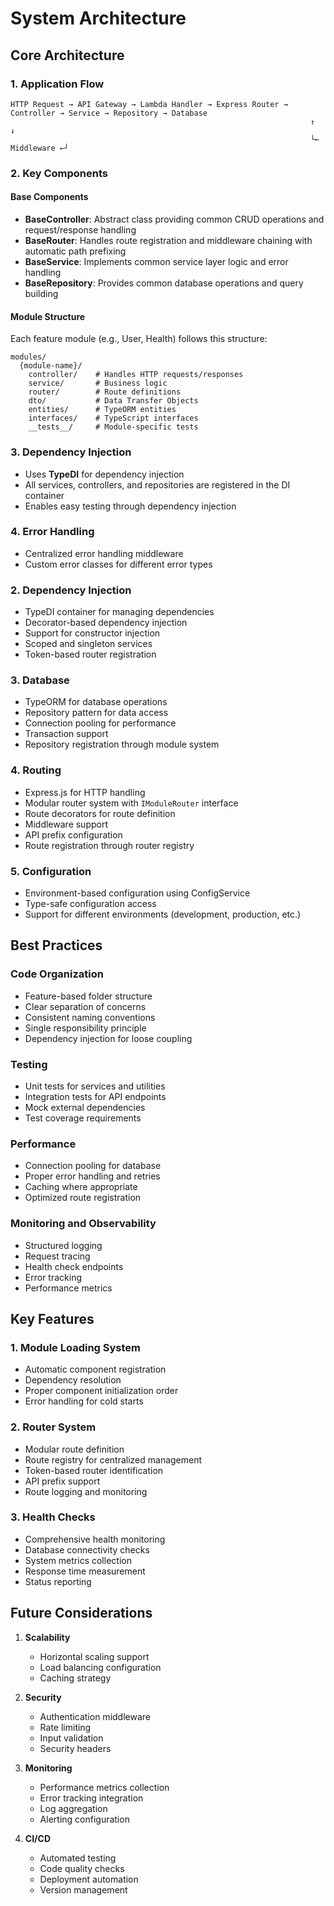 # System Architecture

## Core Architecture

### 1. Application Flow
```
HTTP Request → API Gateway → Lambda Handler → Express Router → Controller → Service → Repository → Database
                                                                   ↑              ↓
                                                                   └← Middleware ←┘
```

### 2. Key Components

#### Base Components
- **BaseController**: Abstract class providing common CRUD operations and request/response handling
- **BaseRouter**: Handles route registration and middleware chaining with automatic path prefixing
- **BaseService**: Implements common service layer logic and error handling
- **BaseRepository**: Provides common database operations and query building

#### Module Structure
Each feature module (e.g., User, Health) follows this structure:
```
modules/
  {module-name}/
    controller/    # Handles HTTP requests/responses
    service/       # Business logic
    router/        # Route definitions
    dto/           # Data Transfer Objects
    entities/      # TypeORM entities
    interfaces/    # TypeScript interfaces
    __tests__/     # Module-specific tests
```

### 3. Dependency Injection
- Uses **TypeDI** for dependency injection
- All services, controllers, and repositories are registered in the DI container
- Enables easy testing through dependency injection

### 4. Error Handling
- Centralized error handling middleware
- Custom error classes for different error types

### 2. Dependency Injection
- TypeDI container for managing dependencies
- Decorator-based dependency injection
- Support for constructor injection
- Scoped and singleton services
- Token-based router registration

### 3. Database
- TypeORM for database operations
- Repository pattern for data access
- Connection pooling for performance
- Transaction support
- Repository registration through module system

### 4. Routing
- Express.js for HTTP handling
- Modular router system with `IModuleRouter` interface
- Route decorators for route definition
- Middleware support
- API prefix configuration
- Route registration through router registry

### 5. Configuration
- Environment-based configuration using ConfigService
- Type-safe configuration access
- Support for different environments (development, production, etc.)

## Best Practices

### Code Organization
- Feature-based folder structure
- Clear separation of concerns
- Consistent naming conventions
- Single responsibility principle
- Dependency injection for loose coupling

### Testing
- Unit tests for services and utilities
- Integration tests for API endpoints
- Mock external dependencies
- Test coverage requirements

### Performance
- Connection pooling for database
- Proper error handling and retries
- Caching where appropriate
- Optimized route registration

### Monitoring and Observability
- Structured logging
- Request tracing
- Health check endpoints
- Error tracking
- Performance metrics

## Key Features

### 1. Module Loading System
- Automatic component registration
- Dependency resolution
- Proper component initialization order
- Error handling for cold starts

### 2. Router System
- Modular route definition
- Route registry for centralized management
- Token-based router identification
- API prefix support
- Route logging and monitoring

### 3. Health Checks
- Comprehensive health monitoring
- Database connectivity checks
- System metrics collection
- Response time measurement
- Status reporting

## Future Considerations

1. **Scalability**
   - Horizontal scaling support
   - Load balancing configuration
   - Caching strategy

2. **Security**
   - Authentication middleware
   - Rate limiting
   - Input validation
   - Security headers

3. **Monitoring**
   - Performance metrics collection
   - Error tracking integration
   - Log aggregation
   - Alerting configuration

4. **CI/CD**
   - Automated testing
   - Code quality checks
   - Deployment automation
   - Version management